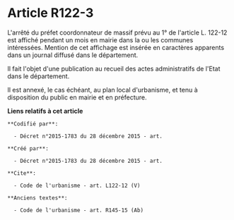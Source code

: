 # Article R122-3

L'arrêté du préfet coordonnateur de massif prévu au 1° de l'article L. 122-12 est affiché pendant un mois en mairie dans la
ou les communes intéressées. Mention de cet affichage est insérée en caractères apparents dans un journal diffusé dans le
département. 

Il fait l'objet d'une publication au recueil des actes administratifs de l'Etat dans le département. 

Il est annexé, le cas échéant, au plan local d'urbanisme, et tenu à disposition du public en mairie et en préfecture.

**Liens relatifs à cet article**

	**Codifié par**:

	  - Décret n°2015-1783 du 28 décembre 2015 - art.

	**Créé par**:

	  - Décret n°2015-1783 du 28 décembre 2015 - art.

	**Cite**:

	  - Code de l'urbanisme - art. L122-12 (V)

	**Anciens textes**:

	  - Code de l'urbanisme - art. R145-15 (Ab)
